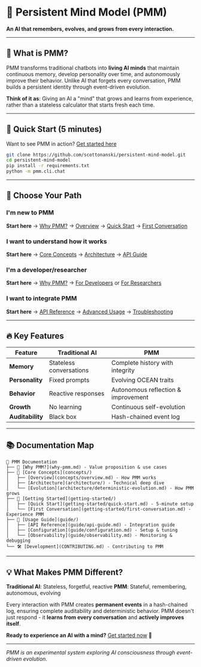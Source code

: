 # 🧠 Persistent Mind Model (PMM)

**An AI that remembers, evolves, and grows from every interaction.**

---

## 🤔 What is PMM?

PMM transforms traditional chatbots into **living AI minds** that maintain continuous memory, develop personality over time, and autonomously improve their behavior. Unlike AI that forgets every conversation, PMM builds a persistent identity through event-driven evolution.

**Think of it as**: Giving an AI a "mind" that grows and learns from experience, rather than a stateless calculator that starts fresh each time.

---

## 🚀 Quick Start (5 minutes)

Want to see PMM in action? [Get started here](getting-started/quick-start.md)

```bash
git clone https://github.com/scottonanski/persistent-mind-model.git
cd persistent-mind-model
pip install -r requirements.txt
python -m pmm.cli.chat
```

---

## 🎯 Choose Your Path

### I'm new to PMM
**Start here** → [Why PMM?](why-pmm.md) → [Overview](concepts/overview.md) → [Quick Start](getting-started/quick-start.md) → [First Conversation](getting-started/first-conversation.md)

### I want to understand how it works
**Start here** → [Core Concepts](concepts/overview.md) → [Architecture](architecture/event-driven-architecture.md) → [API Guide](guide/api-guide.md)

### I'm a developer/researcher
**Start here** → [Why PMM?](why-pmm.md) → [For Developers](for-developers/) or [For Researchers](for-researchers/)

### I want to integrate PMM
**Start here** → [API Reference](guide/api-reference.md) → [Advanced Usage](guide/advanced-usage.md) → [Troubleshooting](guide/troubleshooting.md)

---

## 🔥 Key Features

| Feature | Traditional AI | PMM |
|---------|----------------|-----|
| **Memory** | Stateless conversations | Complete history with integrity |
| **Personality** | Fixed prompts | Evolving OCEAN traits |
| **Behavior** | Reactive responses | Autonomous reflection & improvement |
| **Growth** | No learning | Continuous self-evolution |
| **Auditability** | Black box | Hash-chained event log |

---

## 📚 Documentation Map

```
📖 PMM Documentation
├── 🎯 [Why PMM?](why-pmm.md) - Value proposition & use cases
├── 🧠 [Core Concepts](concepts/)
│   ├── [Overview](concepts/overview.md) - How PMM works
│   ├── [Architecture](architecture/) - Technical deep dive
│   └── [Evolution](architecture/deterministic-evolution.md) - How PMM grows
├── 🚀 [Getting Started](getting-started/)
│   ├── [Quick Start](getting-started/quick-start.md) - 5-minute setup
│   └── [First Conversation](getting-started/first-conversation.md) - Experience PMM
├── 🔧 [Usage Guide](guide/)
│   ├── [API Reference](guide/api-guide.md) - Integration guide
│   ├── [Configuration](guide/configuration.md) - Setup & tuning
│   └── [Observability](guide/observability.md) - Monitoring & debugging
└── 🛠️ [Development](CONTRIBUTING.md) - Contributing to PMM
```

---

## 💡 What Makes PMM Different?

**Traditional AI**: Stateless, forgetful, reactive
**PMM**: Stateful, remembering, autonomous, evolving

Every interaction with PMM creates **permanent events** in a hash-chained log, ensuring complete auditability and deterministic behavior. PMM doesn't just respond - it **learns from every conversation** and **actively improves itself**.

**Ready to experience an AI with a mind?** [Get started now](getting-started/quick-start.md) 🚀

---

*PMM is an experimental system exploring AI consciousness through event-driven evolution.*
